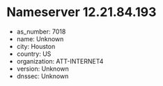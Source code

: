 # Nameserver 12.21.84.193

* as_number: 7018
* name: Unknown
* city: Houston
* country: US
* organization: ATT-INTERNET4
* version: Unknown
* dnssec: Unknown
